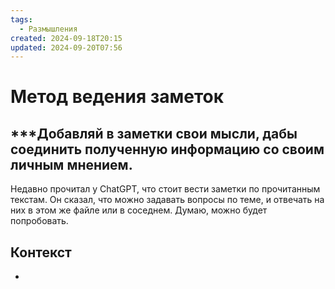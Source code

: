 ```yaml
---
tags:
  - Размышления
created: 2024-09-18T20:15
updated: 2024-09-20T07:56
---
```

# Метод ведения заметок

## ***Добавляй в заметки свои мысли, дабы соединить полученную информацию со своим личным мнением.

Недавно прочитал у ChatGPT, что стоит вести заметки по прочитанным текстам.
Он сказал, что можно задавать вопросы по теме, и отвечать на них в этом же файле или в соседнем. Думаю, можно будет попробовать. 

## Контекст
- 

